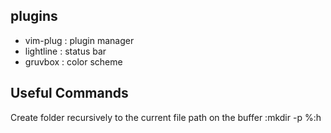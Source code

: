 ## plugins
- vim-plug : plugin manager
- lightline : status bar
- gruvbox   : color scheme

## Useful Commands
Create folder recursively to the current file path on the buffer
:mkdir <directory> -p %:h
